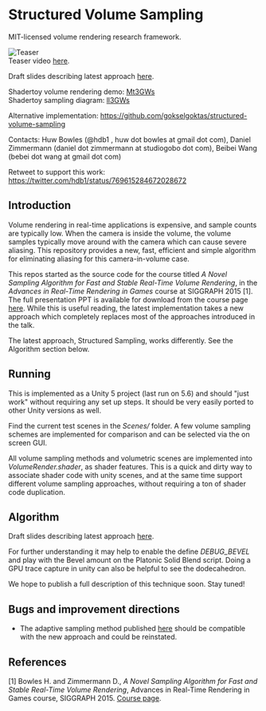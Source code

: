 
# Structured Volume Sampling

MIT-licensed volume rendering research framework.

![Teaser](https://raw.githubusercontent.com/huwb/volsample/master/img/teaser.jpg)  
Teaser video [here](https://raw.githubusercontent.com/huwb/volsample/master/img/volrender_800x450_30fps.mp4).

Draft slides describing latest approach [here](https://raw.githubusercontent.com/huwb/volsample/master/doc/volsample.pptx).

Shadertoy volume rendering demo: [Mt3GWs](https://www.shadertoy.com/view/Mt3GWs)  
Shadertoy sampling diagram: [ll3GWs](https://www.shadertoy.com/view/ll3GWs)

Alternative implementation: https://github.com/gokselgoktas/structured-volume-sampling

Contacts: Huw Bowles (@hdb1 , huw dot bowles at gmail dot com), Daniel Zimmermann (daniel dot zimmermann at studiogobo dot com), Beibei Wang (bebei dot wang at gmail dot com)

Retweet to support this work: https://twitter.com/hdb1/status/769615284672028672  


## Introduction

Volume rendering in real-time applications is expensive, and sample counts are typically low. When the camera is inside the volume, the volume samples typically move around with the camera which can cause severe aliasing. This repository provides a new, fast, efficient and simple algorithm for eliminating aliasing for this camera-in-volume case.

This repos started as the source code for the course titled *A Novel Sampling Algorithm for Fast and Stable Real-Time Volume Rendering*, in the *Advances in Real-Time Rendering in Games* course at SIGGRAPH 2015 [1]. The full presentation PPT is available for download from the course page [here][ADVANCES2015]. While this is useful reading, the latest implementation takes a new approach which completely replaces most of the approaches introduced in the talk.

The latest approach, Structured Sampling, works differently. See the Algorithm section below.


## Running

This is implemented as a Unity 5 project (last run on 5.6) and should "just work" without requiring any set up steps. It should be very easily ported to other Unity versions as well.

Find the current test scenes in the *Scenes/* folder. A few volume sampling schemes are implemented for comparison and can be selected via the on screen GUI.

All volume sampling methods and volumetric scenes are implemented into *VolumeRender.shader*, as shader features. This is a quick and dirty way to associate shader code with unity scenes, and at the same time support different volume sampling approaches, without requiring a ton of shader code duplication.


## Algorithm

Draft slides describing latest approach [here](https://raw.githubusercontent.com/huwb/volsample/master/doc/volsample.pptx).

For further understanding it may help to enable the define *DEBUG_BEVEL* and play with the Bevel amount on the Platonic Solid Blend script. Doing a GPU trace capture in unity can also be helpful to see the dodecahedron.

We hope to publish a full description of this technique soon. Stay tuned!


## Bugs and improvement directions

* The adaptive sampling method published [here][ADVANCES2015] should be compatible with the new approach and could be reinstated.


## References

[ADVANCES2015]: http://advances.realtimerendering.com/s2015/index.html "Advances in Real-Time Rendering - SIGGRAPH 2015"

[1] Bowles H. and Zimmermann D., *A Novel Sampling Algorithm for Fast and Stable Real-Time Volume Rendering*, Advances in Real-Time Rendering in Games course, SIGGRAPH 2015. [Course page][ADVANCES2015].
